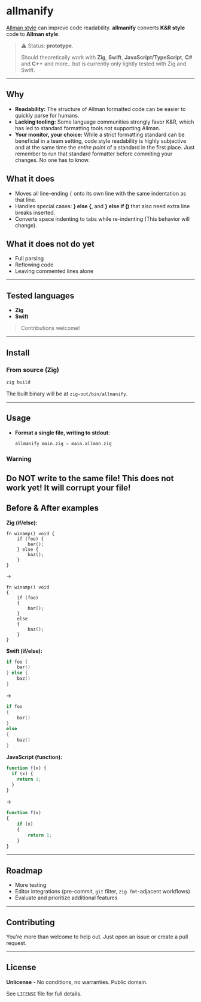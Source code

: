# allmanify


[Allman style](allmanstyle.com) can improve code readability. **allmanify** converts **K&R style** code to **Allman style**.

> ⚠️ Status: **prototype**.
> 
> Should theoretically work with **Zig**, **Swift**, **JavaScript/TypeScript**, **C#** and **C++** and more.. but is currently only lightly tested with Zig and Swift.

---

## Why

* **Readability:** The structure of Allman formatted code can be easier to quickly parse for humans.
* **Lacking tooling:** Some language communities strongly favor K&R, which has led to standard formatting tools not supporting Allman.
* **Your monitor, your choice:** While a strict formatting standard can be beneficial in a team setting, code style readability is highly subjective and at the same time the *entire point* of a standard in the first place. Just remember to run that standard formatter before commiting your changes. No one has to know. 


## What it does

* Moves all line-ending `{` onto its own line with the same indentation as that line.
* Handles special cases: **} else {**, and **} else if ()** that also need extra line breaks inserted.
* Converts space indenting to tabs while re-indenting (This behavior will change).


## What it **does not** do yet

* Full parsing
* Reflowing code
* Leaving commented lines alone

---

## Tested languages

* **Zig**
* **Swift**

> Contributions welcome!

---

## Install

### From source (Zig)

```sh
zig build
```

The built binary will be at `zig-out/bin/allmanify`.

---

## Usage

* **Format a single file, writing to stdout**:

  ```sh
  allmanify main.zig > main.allman.zig
  ```

### Warning 

Do NOT write to the same file! This does not work yet! It will corrupt your file!
---

## Before & After examples

**Zig (if/else):**
```zig
fn winamp() void {
    if (foo) {
        bar();
    } else {
        baz();
    }
}
```

→

```zig
fn winamp() void
{
    if (foo)
    {
        bar();
    }
    else
    {
        baz();
    }
}
```

**Swift (if/else):**

```swift
if foo {
    bar()
} else {
    baz()
}
```

→

```swift
if foo
{
    bar()
}
else
{
    baz()
}
```

**JavaScript (function):**

```js
function f(x) {
  if (x) {
    return 1;
  }
}
```

→

```js
function f(x)
{
    if (x)
    {
        return 1;
    }
}
```
---

## Roadmap

* More testing
* Editor integrations (pre-commit, `git` filter, `zig fmt`-adjacent workflows)
* Evaluate and prioritize additional features

---

## Contributing

You're more than welcome to help out. Just open an issue or create a pull request.

---

## License

**Unlicense** - No conditions, no warranties. Public domain.

See `LICENSE` file for full details.
